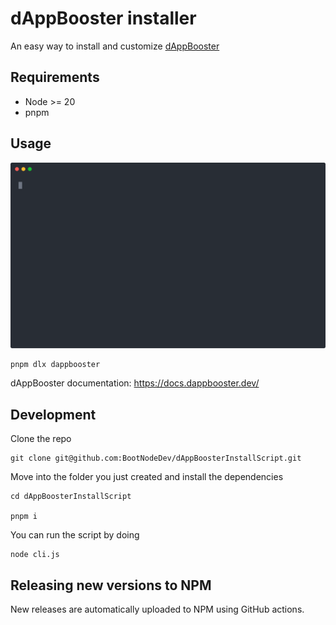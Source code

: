 # dAppBooster installer

An easy way to install and customize [dAppBooster](https://dappbooster.dev/)

## Requirements

- Node >= 20
- pnpm

## Usage

<img src="./demo.svg" width="600">

```shell
pnpm dlx dappbooster
```

dAppBooster documentation: https://docs.dappbooster.dev/

## Development

Clone the repo

```shell
git clone git@github.com:BootNodeDev/dAppBoosterInstallScript.git
```

Move into the folder you just created and install the dependencies

```shell
cd dAppBoosterInstallScript

pnpm i
```

You can run the script by doing

```shell
node cli.js
```

## Releasing new versions to NPM

New releases are automatically uploaded to NPM using GitHub actions.